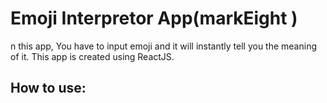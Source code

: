 # Emoji Interpretor App(markEight )
n this app, You have to input emoji and it will instantly tell you the meaning of it. This app is created using ReactJS.

## How to use:
